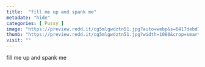 ```yaml
---
title:  "fill me up and spank me"
metadate: "hide"
categories: [ Pussy ]
image: "https://preview.redd.it/cg5mlgwdztn51.jpg?auto=webp&s=6417debd7000d4cd001682cdcb5a2675aa193a61"
thumb: "https://preview.redd.it/cg5mlgwdztn51.jpg?width=1080&crop=smart&auto=webp&s=0f9226e2fd23fc64ada21e2a19a870e3eac1f3c5"
visit: ""
---
```

fill me up and spank me
